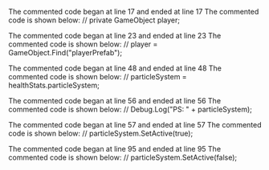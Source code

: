 The commented code began at line 17 and ended at line 17
The commented code is shown below:
	// private GameObject player;


The commented code began at line 23 and ended at line 23
The commented code is shown below:
		// player = GameObject.Find("playerPrefab");


The commented code began at line 48 and ended at line 48
The commented code is shown below:
		// particleSystem = healthStats.particleSystem;


The commented code began at line 56 and ended at line 56
The commented code is shown below:
    	// Debug.Log("PS: " + particleSystem);


The commented code began at line 57 and ended at line 57
The commented code is shown below:
    	// particleSystem.SetActive(true);


The commented code began at line 95 and ended at line 95
The commented code is shown below:
    	// particleSystem.SetActive(false);


